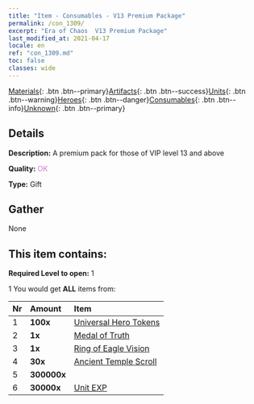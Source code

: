 ```yaml
---
title: "Item - Consumables - V13 Premium Package"
permalink: /con_1309/
excerpt: "Era of Chaos  V13 Premium Package"
last_modified_at: 2021-04-17
locale: en
ref: "con_1309.md"
toc: false
classes: wide
---
```

 [Materials](/Items/){: .btn .btn--primary}[Artifacts](/Items/Artifacts/){: .btn .btn--success}[Units](/Items/Units/){: .btn .btn--warning}[Heroes](/Items/Heroes/){: .btn .btn--danger}[Consumables](/Items/Consumables/){: .btn .btn--info}[Unknown](/Items/Unknown/){: .btn .btn--primary}

## Details
 **Description:** A premium pack for those of VIP level 13 and above

 **Quality:** <span style="color: #DA70D6">OK</span>

 **Type:** Gift

## Gather

  None

## This item contains:

 **Required Level to open:** 1

 1 You would get **ALL** items  from:

  | Nr | Amount |     Item    |
  |:---|:-------|:------------|
  | 1 |  **100x** | [Universal Hero Tokens](/Items/her_358/) |  | 
  | 2 |  **1x** | [Medal of Truth](/Items/art_134/) |  | 
  | 3 |  **1x** | [Ring of Eagle Vision](/Items/art_135/) |  | 
  | 4 |  **30x** | [Ancient Temple Scroll](/Items/con_697/) |  | 
  | 5 |  **300000x** | <i class="fas fa-coins"/> |  | 
  | 6 |  **30000x** | [Unit EXP](/Items/con_902/) |  | 
